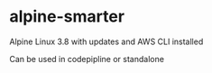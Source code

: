 # alpine-smarter
Alpine Linux 3.8 with updates and AWS CLI installed

Can be used in codepipline or standalone
